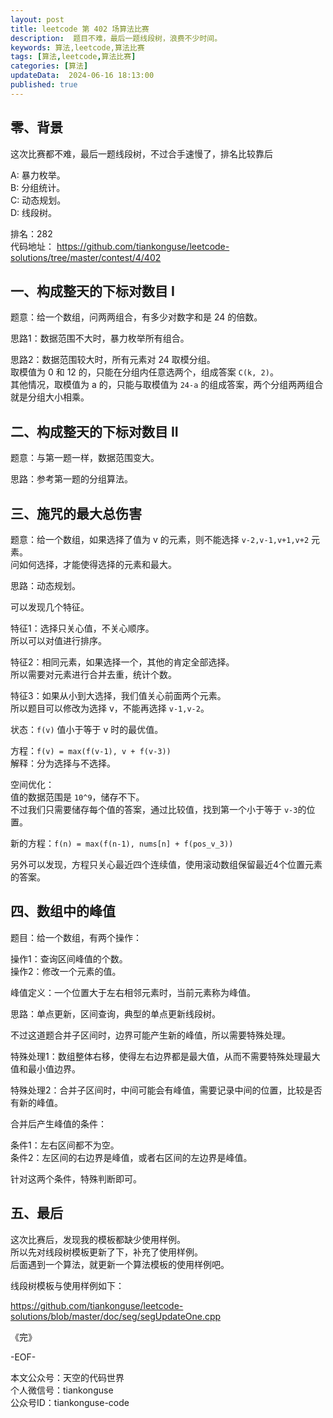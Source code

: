 ```yaml
---
layout: post  
title: leetcode 第 402 场算法比赛 
description:  题目不难，最后一题线段树，浪费不少时间。  
keywords: 算法,leetcode,算法比赛  
tags: [算法,leetcode,算法比赛]  
categories: [算法]  
updateData:  2024-06-16 18:13:00  
published: true  
---
```



## 零、背景  


这次比赛都不难，最后一题线段树，不过合手速慢了，排名比较靠后  


A: 暴力枚举。   
B: 分组统计。   
C: 动态规划。  
D: 线段树。  


排名：282  
代码地址： https://github.com/tiankonguse/leetcode-solutions/tree/master/contest/4/402  


## 一、构成整天的下标对数目 I  


题意：给一个数组，问两两组合，有多少对数字和是 24 的倍数。  


思路1：数据范围不大时，暴力枚举所有组合。  


思路2：数据范围较大时，所有元素对 24 取模分组。  
取模值为 0 和 12 的，只能在分组内任意选两个，组成答案 `C(k, 2)`。  
其他情况，取模值为 a 的，只能与取模值为 `24-a` 的组成答案，两个分组两两组合就是分组大小相乘。  


## 二、构成整天的下标对数目 II  


题意：与第一题一样，数据范围变大。  


思路：参考第一题的分组算法。  


## 三、施咒的最大总伤害  


题意：给一个数组，如果选择了值为 v 的元素，则不能选择 `v-2,v-1,v+1,v+2` 元素。  
问如何选择，才能使得选择的元素和最大。  



思路：动态规划。  


可以发现几个特征。  


特征1：选择只关心值，不关心顺序。  
所以可以对值进行排序。  


特征2：相同元素，如果选择一个，其他的肯定全部选择。  
所以需要对元素进行合并去重，统计个数。


特征3：如果从小到大选择，我们值关心前面两个元素。  
所以题目可以修改为选择 v，不能再选择 `v-1,v-2`。  



状态：`f(v)` 值小于等于 v 时的最优值。  


方程：`f(v) = max(f(v-1), v + f(v-3))`  
解释：分为选择与不选择。  


空间优化：  
值的数据范围是 `10^9`，储存不下。  
不过我们只需要储存每个值的答案，通过比较值，找到第一个小于等于 `v-3`的位置。  


新的方程：`f(n) = max(f(n-1), nums[n] + f(pos_v_3))`  


另外可以发现，方程只关心最近四个连续值，使用滚动数组保留最近4个位置元素的答案。  



## 四、数组中的峰值  


题目：给一个数组，有两个操作：  


操作1：查询区间峰值的个数。  
操作2：修改一个元素的值。  


峰值定义：一个位置大于左右相邻元素时，当前元素称为峰值。  


思路：单点更新，区间查询，典型的单点更新线段树。  


不过这道题合并子区间时，边界可能产生新的峰值，所以需要特殊处理。  


特殊处理1：数组整体右移，使得左右边界都是最大值，从而不需要特殊处理最大值和最小值边界。  


特殊处理2：合并子区间时，中间可能会有峰值，需要记录中间的位置，比较是否有新的峰值。  


合并后产生峰值的条件：  


条件1：左右区间都不为空。  
条件2：左区间的右边界是峰值，或者右区间的左边界是峰值。  
 

针对这两个条件，特殊判断即可。  


## 五、最后  


这次比赛后，发现我的模板都缺少使用样例。  
所以先对线段树模板更新了下，补充了使用样例。   
后面遇到一个算法，就更新一个算法模板的使用样例吧。  


线段树模板与使用样例如下：  


https://github.com/tiankonguse/leetcode-solutions/blob/master/doc/seg/segUpdateOne.cpp



《完》  


-EOF-  



本文公众号：天空的代码世界  
个人微信号：tiankonguse  
公众号ID：tiankonguse-code  
  

